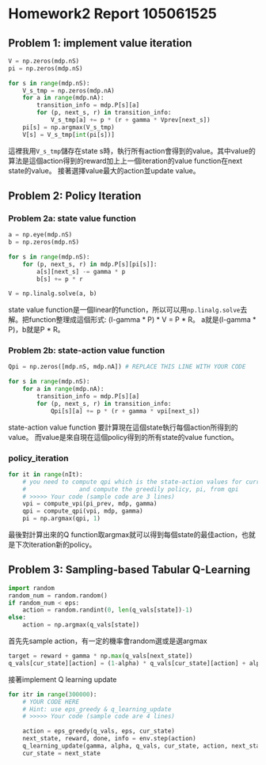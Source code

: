 # Homework2 Report 105061525

## Problem 1: implement value iteration

```python
V = np.zeros(mdp.nS)
pi = np.zeros(mdp.nS)
        
for s in range(mdp.nS):
    V_s_tmp = np.zeros(mdp.nA)
    for a in range(mdp.nA):
        transition_info = mdp.P[s][a]
        for (p, next_s, r) in transition_info:
            V_s_tmp[a] += p * (r + gamma * Vprev[next_s])
    pi[s] = np.argmax(V_s_tmp)
    V[s] = V_s_tmp[int(pi[s])]
```

這裡我用`V_s_tmp`儲存在state s時，執行所有action會得到的value。其中value的算法是這個action得到的reward加上上一個iteration的value function在next state的value。
接著選擇value最大的action並update value。


## Problem 2: Policy Iteration

### Problem 2a: state value function

```python
a = np.eye(mdp.nS) 
b = np.zeros(mdp.nS) 
    
for s in range(mdp.nS):
    for (p, next_s, r) in mdp.P[s][pi[s]]:
        a[s][next_s] -= gamma * p
        b[s] += p * r
    
V = np.linalg.solve(a, b)
```

state value function是一個linear的function，所以可以用`np.linalg.solve`去解。把function整理成這個形式: (I-gamma * P) * V = P * R。
a就是(I-gamma * P)，b就是P * R。


### Problem 2b: state-action value function

```python
Qpi = np.zeros([mdp.nS, mdp.nA]) # REPLACE THIS LINE WITH YOUR CODE
    
for s in range(mdp.nS):
    for a in range(mdp.nA):
        transition_info = mdp.P[s][a]
        for (p, next_s, r) in transition_info:
            Qpi[s][a] += p * (r + gamma * vpi[next_s])
```

state-action value function 要計算現在這個state執行每個action所得到的value。
而value是來自現在這個policy得到的所有state的value function。


### policy_iteration

```python
for it in range(nIt):
    # you need to compute qpi which is the state-action values for current pi
    #               and compute the greedily policy, pi, from qpi
    # >>>>> Your code (sample code are 3 lines)
    vpi = compute_vpi(pi_prev, mdp, gamma)
    qpi = compute_qpi(vpi, mdp, gamma)
    pi = np.argmax(qpi, 1)
```

最後對計算出來的Q function取argmax就可以得到每個state的最佳action，也就是下次iteration新的policy。


## Problem 3: Sampling-based Tabular Q-Learning

```python
import random
random_num = random.random()
if random_num < eps:
    action = random.randint(0, len(q_vals[state])-1)
else:
    action = np.argmax(q_vals[state])
```

首先先sample action，有一定的機率會random選或是選argmax


```python
target = reward + gamma * np.max(q_vals[next_state])
q_vals[cur_state][action] = (1-alpha) * q_vals[cur_state][action] + alpha * target
```
接著implement Q learning update


```python
for itr in range(300000):
    # YOUR CODE HERE
    # Hint: use eps_greedy & q_learning_update
    # >>>>> Your code (sample code are 4 lines)
    
    action = eps_greedy(q_vals, eps, cur_state)
    next_state, reward, done, info = env.step(action)
    q_learning_update(gamma, alpha, q_vals, cur_state, action, next_state, reward)
    cur_state = next_state
```






